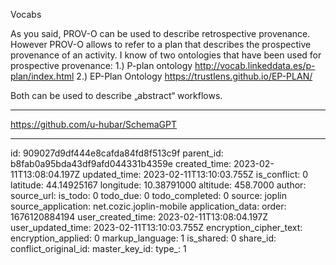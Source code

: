 Vocabs

As you said, PROV-O can be used to describe retrospective provenance. However PROV-O allows to refer to a plan that describes the prospective provenance of an activity. I know of two ontologies that have been used for prospective provenance:
1.) P-plan ontology http://vocab.linkeddata.es/p-plan/index.html
2.) EP-Plan Ontology https://trustlens.github.io/EP-PLAN/

Both can be used to describe „abstract“ workflows.

---

https://github.com/u-hubar/SchemaGPT

---




id: 909027d9df444e8cafda84fd8f513c9f
parent_id: b8fab0a95bda43df9afd044331b4359e
created_time: 2023-02-11T13:08:04.197Z
updated_time: 2023-02-11T13:10:03.755Z
is_conflict: 0
latitude: 44.14925167
longitude: 10.38791000
altitude: 458.7000
author: 
source_url: 
is_todo: 0
todo_due: 0
todo_completed: 0
source: joplin
source_application: net.cozic.joplin-mobile
application_data: 
order: 1676120884194
user_created_time: 2023-02-11T13:08:04.197Z
user_updated_time: 2023-02-11T13:10:03.755Z
encryption_cipher_text: 
encryption_applied: 0
markup_language: 1
is_shared: 0
share_id: 
conflict_original_id: 
master_key_id: 
type_: 1
